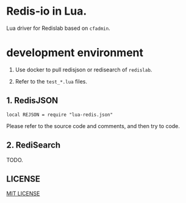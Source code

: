 # Redis-io in Lua.

  Lua driver for Redislab based on `cfadmin`.

# development environment

  1. Use docker to pull redisjson or redisearch of `redislab`.

  2. Refer to the `test_*.lua` files.

## 1. RedisJSON

  `local REJSON = require "lua-redis.json"`

  Please refer to the source code and comments, and then try to code.

## 2. RediSearch

  TODO.

## LICENSE

  [MIT LICENSE](https://github.com/cfadmin-cn/lua-redis/blob/main/LICENSE)